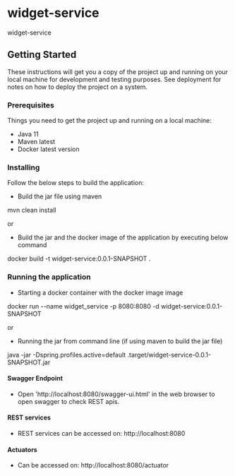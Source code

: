 # widget-service
widget-service

## Getting Started

These instructions will get you a copy of the project up and running on your local machine for development and testing purposes. See deployment for notes on how to deploy the project on a system.

### Prerequisites

Things you need to get the project up and running on a local machine:

* Java 11
* Maven latest
* Docker latest version

### Installing

Follow the below steps to build the application:


* Build the jar file using maven

mvn clean install


or

* Build the jar and the docker image of the application by executing below command

docker build -t widget-service:0.0.1-SNAPSHOT .



### Running the application

* Starting a docker container with the docker image image

docker run --name widget_service -p 8080:8080 -d widget-service:0.0.1-SNAPSHOT


or

* Running the jar from command line (if using maven to build the jar file)

java -jar -Dspring.profiles.active=default .target/widget-service-0.0.1-SNAPSHOT.jar


#### Swagger Endpoint

* Open 'http://localhost:8080/swagger-ui.html' in the web browser to open swagger to check REST apis.

#### REST services

* REST services can be accessed on: http://localhost:8080

#### Actuators

* Can be accessed on: http://localhost:8080/actuator
